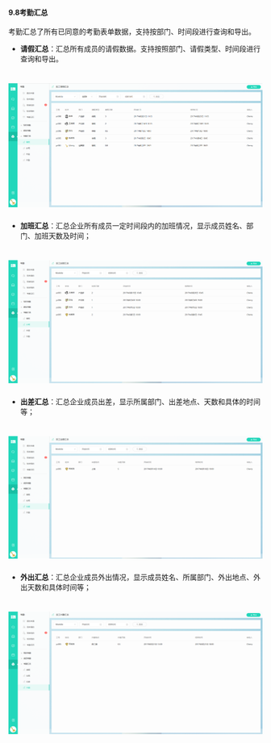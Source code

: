 #### 9.8考勤汇总

考勤汇总了所有已同意的考勤表单数据，支持按部门、时间段进行查询和导出。

* **请假汇总**：汇总所有成员的请假数据。支持按照部门、请假类型、时间段进行查询和导出。

# ![](/assets/9.8考勤汇-请假.png)

* **加班汇总**：汇总企业所有成员一定时间段内的加班情况，显示成员姓名、部门、加班天数及时间；

# ![](/assets/9.8考勤汇-加班.png)

* **出差汇总**：汇总企业成员出差，显示所属部门、出差地点、天数和具体的时间等；

# ![](/assets/9.8考勤汇-出差.png)

* **外出汇总**：汇总企业成员外出情况，显示成员姓名、所属部门、外出地点、外出天数和具体时间等；

# ![](/assets/9.8考勤汇-外勤.png)
